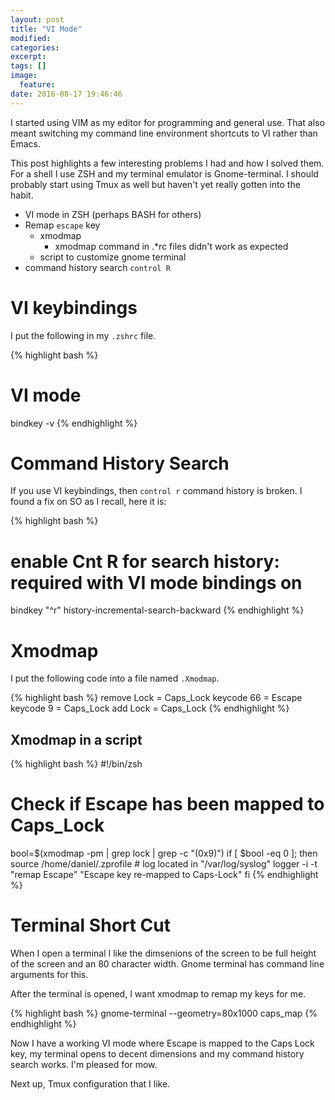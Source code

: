 ```yaml
---
layout: post
title: "VI Mode"
modified:
categories:
excerpt:
tags: []
image:
  feature:
date: 2016-08-17 19:46:46
---
```

I started using VIM as my editor for programming and general use. That also
meant switching my command line environment shortcuts to VI rather than Emacs.

This post highlights a few interesting problems I had and how I solved them.
For a shell I use ZSH and my terminal emulator is Gnome-terminal. I should
probably start using Tmux as well but haven't yet really gotten into the habit.

* VI mode in ZSH (perhaps BASH for others)
* Remap `escape` key
    * xmodmap
        * xmodmap command in .*rc files didn't work as expected
    * script to customize gnome terminal
* command history search `control R`

# VI keybindings
I put the following in my `.zshrc` file.

{% highlight bash %}
# VI mode
bindkey -v
{% endhighlight %}

# Command History Search

If you use VI keybindings, then `control r` command history is broken. I found a fix on SO as I recall, here it is:

{% highlight bash %}
# enable Cnt R for search history: required with VI mode bindings on
bindkey "^r" history-incremental-search-backward
{% endhighlight %}


# Xmodmap
I put the following code into a file named `.Xmodmap`.

{% highlight bash %}
    remove Lock = Caps_Lock
    keycode 66 = Escape
    keycode 9 = Caps_Lock
    add Lock = Caps_Lock
{% endhighlight %}

## Xmodmap in a script

{% highlight bash %}
#!/bin/zsh
# Check if Escape has been mapped to Caps_Lock

bool=$(xmodmap -pm | grep lock | grep -c "\(0x9\)")
if [ $bool -eq 0 ]; then
    source /home/daniel/.zprofile
    # log located in "/var/log/syslog"
    logger -i -t "remap Escape" "Escape key re-mapped to Caps-Lock"
fi
{% endhighlight %}

# Terminal Short Cut

When I open a terminal I like the dimsenions of the screen to be full height of
the screen and an 80 character width. Gnome terminal has command line arguments
for this.

After the terminal is opened, I want xmodmap to remap my keys for me.

{% highlight bash %}
    gnome-terminal --geometry=80x1000
    caps_map
{% endhighlight %}


Now I have a working VI mode where Escape is mapped to the Caps Lock key, my terminal opens to decent dimensions and my command history search works. I'm pleased for mow.

Next up, Tmux configuration that I like.
